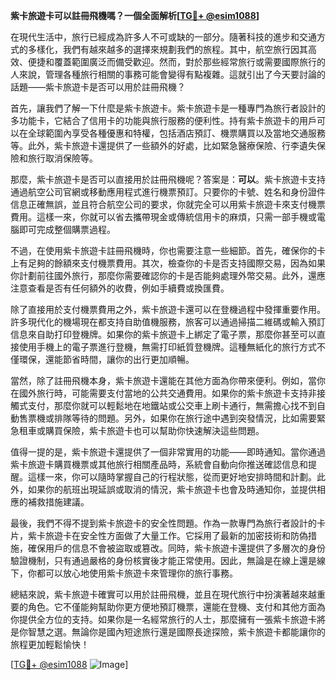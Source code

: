 **紫卡旅遊卡可以註冊飛機嗎？一個全面解析[[TG💪+ @esim1088](https://t.me/s/esim1088)]**

在現代生活中，旅行已經成為許多人不可或缺的一部分。隨著科技的進步和交通方式的多樣化，我們有越來越多的選擇來規劃我們的旅程。其中，航空旅行因其高效、便捷和覆蓋範圍廣泛而備受歡迎。然而，對於那些經常旅行或需要國際旅行的人來說，管理各種旅行相關的事務可能會變得有點複雜。這就引出了今天要討論的話題——紫卡旅遊卡是否可以用於註冊飛機？

首先，讓我們了解一下什麼是紫卡旅遊卡。紫卡旅遊卡是一種專門為旅行者設計的多功能卡，它結合了信用卡的功能與旅行服務的便利性。持有紫卡旅遊卡的用戶可以在全球範圍內享受各種優惠和特權，包括酒店預訂、機票購買以及當地交通服務等。此外，紫卡旅遊卡還提供了一些額外的好處，比如緊急醫療保險、行李遺失保險和旅行取消保險等。

那麼，紫卡旅遊卡是否可以直接用於註冊飛機呢？答案是：**可以**。紫卡旅遊卡支持通過航空公司官網或移動應用程式進行機票預訂。只要你的卡號、姓名和身份證件信息正確無誤，並且符合航空公司的要求，你就完全可以用紫卡旅遊卡來支付機票費用。這樣一來，你就可以省去攜帶現金或傳統信用卡的麻煩，只需一部手機或電腦即可完成整個購票過程。

不過，在使用紫卡旅遊卡註冊飛機時，你也需要注意一些細節。首先，確保你的卡上有足夠的餘額來支付機票費用。其次，檢查你的卡是否支持國際交易，因為如果你計劃前往國外旅行，那麼你需要確認你的卡是否能夠處理外幣交易。此外，還應注意查看是否有任何額外的收費，例如手續費或換匯費。

除了直接用於支付機票費用之外，紫卡旅遊卡還可以在登機過程中發揮重要作用。許多現代化的機場現在都支持自助值機服務，旅客可以通過掃描二維碼或輸入預訂信息來自助打印登機牌。如果你的紫卡旅遊卡上綁定了電子票，那麼你甚至可以直接使用手機上的電子票進行登機，無需打印紙質登機牌。這種無紙化的旅行方式不僅環保，還能節省時間，讓你的出行更加順暢。

當然，除了註冊飛機本身，紫卡旅遊卡還能在其他方面為你帶來便利。例如，當你在國外旅行時，可能需要支付當地的公共交通費用。如果你的紫卡旅遊卡支持非接觸式支付，那麼你就可以輕鬆地在地鐵站或公交車上刷卡通行，無需擔心找不到自動售票機或排隊等待的問題。另外，如果你在旅行途中遇到突發情況，比如需要緊急租車或購買保險，紫卡旅遊卡也可以幫助你快速解決這些問題。

值得一提的是，紫卡旅遊卡還提供了一個非常實用的功能——即時通知。當你通過紫卡旅遊卡購買機票或其他旅行相關產品時，系統會自動向你推送確認信息和提醒。這樣一來，你可以隨時掌握自己的行程狀態，從而更好地安排時間和計劃。此外，如果你的航班出現延誤或取消的情況，紫卡旅遊卡也會及時通知你，並提供相應的補救措施建議。

最後，我們不得不提到紫卡旅遊卡的安全性問題。作為一款專門為旅行者設計的卡片，紫卡旅遊卡在安全性方面做了大量工作。它採用了最新的加密技術和防偽措施，確保用戶的信息不會被盜取或篡改。同時，紫卡旅遊卡還提供了多層次的身份驗證機制，只有通過嚴格的身份核實後才能正常使用。因此，無論是在線上還是線下，你都可以放心地使用紫卡旅遊卡來管理你的旅行事務。

總結來說，紫卡旅遊卡確實可以用於註冊飛機，並且在現代旅行中扮演著越來越重要的角色。它不僅能夠幫助你更方便地預訂機票，還能在登機、支付和其他方面為你提供全方位的支持。如果你是一名經常旅行的人士，那麼擁有一張紫卡旅遊卡將是你智慧之選。無論你是國內短途旅行還是國際長途探險，紫卡旅遊卡都能讓你的旅程更加輕鬆愉快！

[[TG💪+ @esim1088](https://t.me/s/esim1088) ![Image](https://i.postimg.cc/4NQfJmqS/Snipaste-2025-05-13-00-14-12.png)]